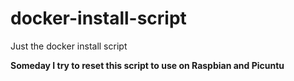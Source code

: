docker-install-script
=====================

Just the docker install script


**Someday I try to reset this script to use on Raspbian and Picuntu**
